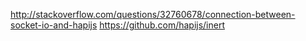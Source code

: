 http://stackoverflow.com/questions/32760678/connection-between-socket-io-and-hapijs
https://github.com/hapijs/inert
